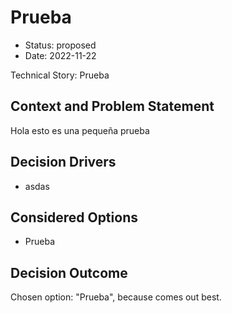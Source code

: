# Prueba

* Status: proposed
* Date: 2022-11-22

Technical Story: Prueba

## Context and Problem Statement

Hola esto es una pequeña prueba

## Decision Drivers

* asdas

## Considered Options

* Prueba

## Decision Outcome

Chosen option: "Prueba", because comes out best.
